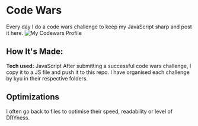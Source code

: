 # Code Wars
Every day I do a code wars challenge to keep my JavaScript sharp and post it here.
![My Codewars Profile](https://assets.digitalocean.com/articles/alligator/boo.svg)


## How It's Made:
**Tech used:** JavaScript
After submitting a successful code wars challenge, I copy it to a JS file and push it to this repo. I have organised each challenge by kyu in their respective folders.

## Optimizations
I often go back to files to optimise their speed, readability or level of DRYness.


